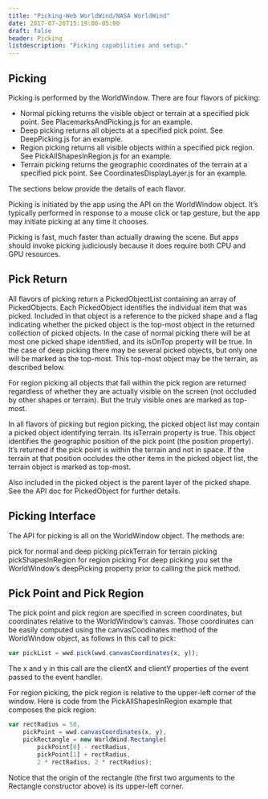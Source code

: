 ```yaml
---
title: "Picking-Web WorldWind/NASA WorldWind"
date: 2017-07-26T15:19:00-05:00
draft: false
header: Picking
listdescription: "Picking capabilities and setup."
---
```


## Picking

Picking is performed by the WorldWindow. There are four flavors of picking:

- Normal picking returns the visible object or terrain at a specified pick point. See PlacemarksAndPicking.js for an example.
- Deep picking returns all objects at a specified pick point. See DeepPicking.js for an example.
- Region picking returns all visible objects within a specified pick region. See PickAllShapesInRegion.js for an example.
- Terrain picking returns the geographic coordinates of the terrain at a specified pick point. See CoordinatesDisplayLayer.js for an example.

The sections below provide the details of each flavor.

Picking is initiated by the app using the API on the WorldWindow object. It’s typically performed in response to a mouse click or tap gesture, but the app may initiate picking at any time it chooses.

Picking is fast, much faster than actually drawing the scene. But apps should invoke picking judiciously because it does require both CPU and GPU resources.

## Pick Return

All flavors of picking return a PickedObjectList containing an array of PickedObjects. Each PickedObject identifies the individual item that was picked. Included in that object is a reference to the picked shape and a flag indicating whether the picked object is the top-most object in the returned collection of picked objects. In the case of normal picking there will be at most one picked shape identified, and its isOnTop property will be true. In the case of deep picking there may be several picked objects, but only one will be marked as the top-most. This top-most object may be the terrain, as described below.

For region picking all objects that fall within the pick region are returned regardless of whether they are actually visible on the screen (not occluded by other shapes or terrain). But the truly visible ones are marked as top-most.

In all flavors of picking but region picking, the picked object list may contain a picked object identifying terrain. Its isTerrain property is true. This object identifies the geographic position of the pick point (the position property). It’s returned if the pick point is within the terrain and not in space. If the terrain at that position occludes the other items in the picked object list, the terrain object is marked as top-most.

Also included in the picked object is the parent layer of the picked shape. See the API doc for PickedObject for further details.

## Picking Interface

The API for picking is all on the WorldWindow object. The methods are:

pick for normal and deep picking
pickTerrain for terrain picking
pickShapesInRegion for region picking
For deep picking you set the WorldWindow’s deepPicking property prior to calling the pick method.

## Pick Point and Pick Region

The pick point and pick region are specified in screen coordinates, but coordinates relative to the WorldWindow’s canvas. Those coordinates can be easily computed using the canvasCoodinates method of the WorldWindow object, as follows in this call to pick:

```javascript
var pickList = wwd.pick(wwd.canvasCoordinates(x, y));
```

The x and y in this call are the clientX and clientY properties of the event passed to the event handler.

For region picking, the pick region is relative to the upper-left corner of the window. Here is code from the PickAllShapesInRegion example that composes the pick region:

```javascript
var rectRadius = 50,
    pickPoint = wwd.canvasCoordinates(x, y),
    pickRectangle = new WorldWind.Rectangle(
        pickPoint[0] - rectRadius,
        pickPoint[1] + rectRadius,
        2 * rectRadius, 2 * rectRadius);
```

Notice that the origin of the rectangle (the first two arguments to the Rectangle constructor above) is its upper-left corner.